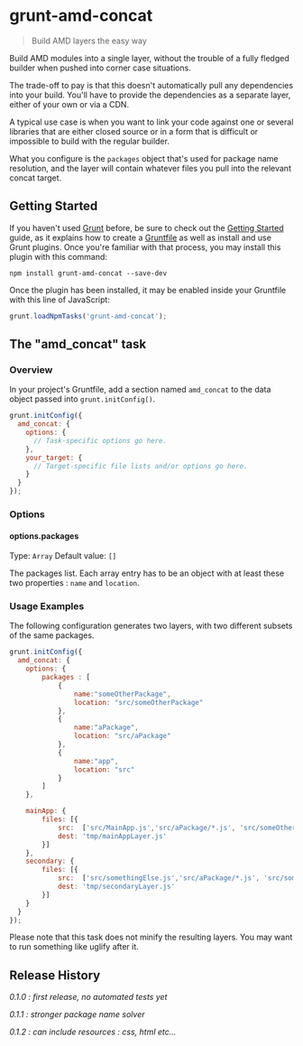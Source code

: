 # grunt-amd-concat #

> Build AMD layers the easy way


Build AMD modules into a single layer, without the trouble of a fully fledged builder when pushed into corner case situations. 

The trade-off to pay is that this doesn't automatically pull any dependencies into your build. You'll have to provide the dependencies as a separate layer, either of your own or via a CDN.

A typical use case is when you want to link your code against one or several libraries that are either closed source or in a form that is difficult or impossible to build with the regular builder.



What you configure is the `packages` object that's used for package name resolution, and the layer will contain whatever files you pull into the relevant concat target. 


## Getting Started

If you haven't used [Grunt](http://gruntjs.com/) before, be sure to check out the [Getting Started](http://gruntjs.com/getting-started) guide, as it explains how to create a [Gruntfile](http://gruntjs.com/sample-gruntfile) as well as install and use Grunt plugins. Once you're familiar with that process, you may install this plugin with this command:

```shell
npm install grunt-amd-concat --save-dev
```

Once the plugin has been installed, it may be enabled inside your Gruntfile with this line of JavaScript:

```js
grunt.loadNpmTasks('grunt-amd-concat');
```

## The "amd_concat" task

### Overview
In your project's Gruntfile, add a section named `amd_concat` to the data object passed into `grunt.initConfig()`.

```js
grunt.initConfig({
  amd_concat: {
    options: {
      // Task-specific options go here.
    },
    your_target: {
      // Target-specific file lists and/or options go here.
    }
  }
});
```

### Options

#### options.packages
Type: `Array`
Default value: `[]`

The packages list. Each array entry has to be an object with at least these two properties : `name` and `location`.

### Usage Examples

The following configuration generates two layers, with two different subsets of the same packages.

```js
grunt.initConfig({
  amd_concat: {
    options: {
        packages : [
            {
                name:"someOtherPackage",
                location: "src/someOtherPackage"
            },
            {
                name:"aPackage",
                location: "src/aPackage"
            },
            {
                name:"app",
                location: "src"
            }
        ]
    },

    mainApp: {
        files: [{
            src:  ['src/MainApp.js','src/aPackage/*.js', 'src/someOtherPackage/*.js'],
            dest: 'tmp/mainAppLayer.js'
        }]
    },
    secondary: {
        files: [{
            src:  ['src/somethingElse.js','src/aPackage/*.js', 'src/someOtherPackage/utils.js'],
            dest: 'tmp/secondaryLayer.js'
        }]
    }
  }
});
```

Please note that this task does not minify the resulting layers. You may want to run something like uglify after it.


## Release History

_0.1.0 : first release, no automated tests yet_

_0.1.1 : stronger package name solver_

_0.1.2 : can include resources : css, html etc..._

